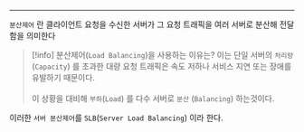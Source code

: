 
---

`분산제어` 란 클라이언트 요청을 수신한 서버가 그 요청 트래픽을 여러 서버로 분산해 전달함을 의미한다

>[!info] 분산제어(`Load Balancing`)을 사용하는 이유는?
> 이는 단일 서버의 `처리량`(`Capacity`) 를 초과한 대량 요청 트래픽은 속도 저하나 서비스 지연 또는 장애를 유발하기 때문이다.<br><br>이 상황을 대비해 `부하`(`Load`) 를 다수 서버로 `분산` (`Balancing`) 하는것이다.

이러한 `서버 분산제어`를 `SLB`(`Server Load Balancing`) 이라 한다.

